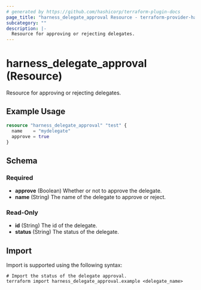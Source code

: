 ```yaml
---
# generated by https://github.com/hashicorp/terraform-plugin-docs
page_title: "harness_delegate_approval Resource - terraform-provider-harness"
subcategory: ""
description: |-
  Resource for approving or rejecting delegates.
---
```


# harness_delegate_approval (Resource)

Resource for approving or rejecting delegates.

## Example Usage

```terraform
resource "harness_delegate_approval" "test" {
  name    = "mydelegate"
  approve = true
}
```

<!-- schema generated by tfplugindocs -->
## Schema

### Required

- **approve** (Boolean) Whether or not to approve the delegate.
- **name** (String) The name of the delegate to approve or reject.

### Read-Only

- **id** (String) The id of the delegate.
- **status** (String) The status of the delegate.

## Import

Import is supported using the following syntax:

```shell
# Import the status of the delegate approval.
terraform import harness_delegate_approval.example <delegate_name>
```
